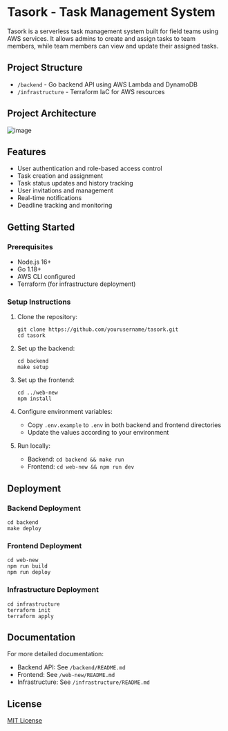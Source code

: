 # Tasork - Task Management System

Tasork is a serverless task management system built for field teams using AWS services. It allows admins to create and assign tasks to team members, while team members can view and update their assigned tasks.

## Project Structure

- `/backend` - Go backend API using AWS Lambda and DynamoDB
- `/infrastructure` - Terraform IaC for AWS resources

## Project Architecture

![image](https://github.com/user-attachments/assets/3a70a6a1-04d5-4ef1-9ff3-41eda4e0a491)


## Features

- User authentication and role-based access control
- Task creation and assignment
- Task status updates and history tracking
- User invitations and management
- Real-time notifications
- Deadline tracking and monitoring

## Getting Started

### Prerequisites

- Node.js 16+
- Go 1.18+
- AWS CLI configured
- Terraform (for infrastructure deployment)

### Setup Instructions

1. Clone the repository:
   ```
   git clone https://github.com/yourusername/tasork.git
   cd tasork
   ```

2. Set up the backend:
   ```
   cd backend
   make setup
   ```

3. Set up the frontend:
   ```
   cd ../web-new
   npm install
   ```

4. Configure environment variables:
   - Copy `.env.example` to `.env` in both backend and frontend directories
   - Update the values according to your environment

5. Run locally:
   - Backend: `cd backend && make run`
   - Frontend: `cd web-new && npm run dev`

## Deployment

### Backend Deployment

```
cd backend
make deploy
```

### Frontend Deployment

```
cd web-new
npm run build
npm run deploy
```

### Infrastructure Deployment

```
cd infrastructure
terraform init
terraform apply
```

## Documentation

For more detailed documentation:
- Backend API: See `/backend/README.md`
- Frontend: See `/web-new/README.md`
- Infrastructure: See `/infrastructure/README.md`

## License

[MIT License](LICENSE)
